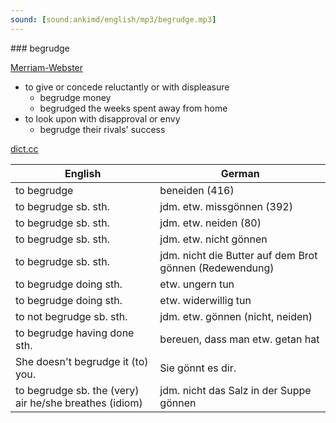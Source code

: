 ```yaml
---
sound: [sound:ankimd/english/mp3/begrudge.mp3]
---
```


\### begrudge

[Merriam-Webster](https://www.merriam-webster.com/dictionary/begrudge)

- to give or concede reluctantly or with displeasure
    - begrudge money
    - begrudged the weeks spent away from home
- to look upon with disapproval or envy
    - begrudge their rivals' success

[dict.cc](https://www.dict.cc/begrudge)

| English        | German       |
| -------------- | ------------ |
| to begrudge | beneiden (416) |
| to begrudge sb. sth. | jdm. etw. missgönnen (392) |
| to begrudge sb. sth. | jdm. etw. neiden (80) |
| to begrudge sb. sth. | jdm. etw. nicht gönnen |
| to begrudge sb. sth. | jdm. nicht die Butter auf dem Brot gönnen (Redewendung) |
| to begrudge doing sth. | etw. ungern tun |
| to begrudge doing sth. | etw. widerwillig tun |
| to not begrudge sb. sth. | jdm. etw. gönnen (nicht, neiden) |
| to begrudge having done sth. | bereuen, dass man etw. getan hat |
| She doesn't begrudge it (to) you. | Sie gönnt es dir. |
| to begrudge sb. the (very) air he/she breathes (idiom) | jdm. nicht das Salz in der Suppe gönnen |
